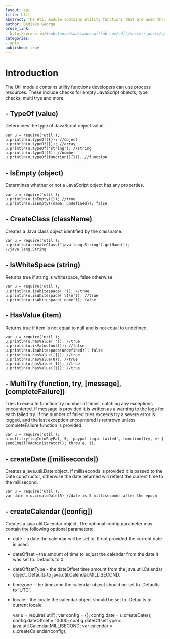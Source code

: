 ```yaml
---
layout: api
title: Util
abstract: The Util module contains utility functions that are used throughout Airlift.
author: Bediako George
prose_link:
  http://prose.io/#substance/substance.github.com/edit/master/_posts/apis/0100-01-04-util.md
categories:
- apis
published: true
---
```


# Introduction
The Util module contains utility functions developers can use process resources.  These include checks for empty JavaScript objects, type checks, multi trys and more.

## - TypeOf (value)
Determines the type of JavaScript object value.
    
    var u = require('util');
    u.println(u.typeOf({}); //object
    u.println(u.typeOf([]); //array
    u.println(u.typeOf('string'); //string
    u.println(u.typeOf(5); //number
    u.println(u.typeOf(function(){})); //function
    
## - IsEmpty (object)
Determines whether or not a JavaScript object has any properties.
    
    var u = require('util');
    u.println(u.isEmpty({}); //true
    u.println(u.isEmpty({name: undefined}); false

## - CreateClass (className)
Creates a Java class object identified by the classname.

	var u = require('util');
    u.println(u.createClass("java.lang.String").getName()); //java.lang.String

## - IsWhiteSpace (string)
Returns true if string is whitespace, false otherwise.

    var u = require('util');
    u.println(u.isWhitespace('')); //true
    u.println(u.isWhitespace('\t\n')); //true
    u.println(u.isWhitespace('name')); false

## - HasValue (item)
Returns true if item is not equal to null and is not equal to undefined.

    var u = require('util');
    u.println(u.hasValue('')); //true
    u.println(u.isValue(null)); //false
    u.println(u.isWhitespace(undefined)); false
    u.println(u.hasValue([])); //true
    u.println(u.hasValue(0)); //true
    u.println(u.hasValue(-1)); //true
    u.println(u.hasValue({})); //true
    
## - MultiTry (function, try, \[message\], \[completeFailure\])
Tries to execute function try number of times, catching any exceptions encountered.  If message is provided it is written as a warning to the logs for each failed try.  If the number of failed tries exceeds try a severe error is logged, and the last exception encountered is rethrown unless completeFailure function is provided.

    var u = require('util');
    u.multitry(logIntoPayPal, 5, 'paypal login failed', function(try, e) { sendEmailToAdministrator(); throw e; });
    
## - createDate (\[milliseconds\])
Creates a java.util.Date object.  If milliseconds is provided it is passed to the Date constructor, otherwise the date returned will reflect the current time to the millisecond.

    var u = require('util');
    var date = u.createDate(5) //date is 5 milliseconds after the epoch
    
## - createCalendar (\[config\])
Creates a java.util.Calendar object.  The optional config parameter may contain the following optional parameters:

 * date - a date the calendar will be set to. If not provided the current date is used.
 * dateOffset - the amount of time to adjust the calendar from the date it was set to. Defaults to 0.
 * dateOffsetType - the dateOffset time amount from the java.util.Calendar object. Defaults to java.util.Calendar.MILLISECOND.
 * timezone - the timezone the calendar object should be set to. Defaults to 'UTC'.
 * locale - the locale the calendar object should be set to. Defaults to current locale.

    var u = require('util');
    var config = {};
    config.date = u.createDate();
    config.dateOffset = 10000;
    config.dateOffsetType = java.util.Calendar.MILLISECOND;
    var calendar = u.createCalendar(config);
